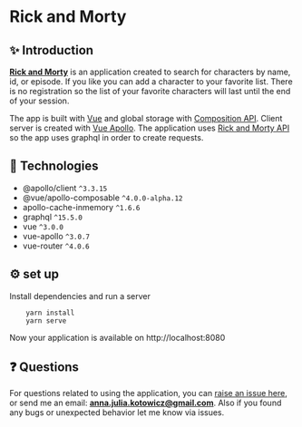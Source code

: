 # Rick and Morty 

## ✨ Introduction
[**Rick and Morty**](https://search-rick-and-morty.netlify.app) is an application created to search for characters by name, id, or episode. If you like you can add a character to your favorite list. There is no registration so the list of your favorite characters will last until the end of your session.

The app is built with [Vue](https://vuejs.org) and global storage with [Composition API](https://v3.vuejs.org/guide/composition-api-introduction.html). Client server is created with [Vue Apollo](https://apollo.vuejs.org). The application uses [Rick and Morty API](https://rickandmortyapi.com/graphql) so the app uses graphql in order to create requests.

## 🔧 Technologies
+ @apollo/client `^3.3.15`
+ @vue/apollo-composable `^4.0.0-alpha.12`
+ apollo-cache-inmemory `^1.6.6`
+ graphql `^15.5.0`
+ vue `^3.0.0`
+ vue-apollo `^3.0.7`
+ vue-router `^4.0.6`

## ⚙️ set up 
Install dependencies and run a server
```
    yarn install
    yarn serve
```
Now your application is available on http://localhost:8080

## ❓ Questions
For questions related to using the application, you can [raise an issue here](https://github.com/kodowicz/rick-and-morty/issues/new), or send me an email: [**anna.julia.kotowicz@gmail.com**](mailto:anna.julia.kotowicz@gmail.com). Also if you found any bugs or unexpected behavior let me know via issues.
